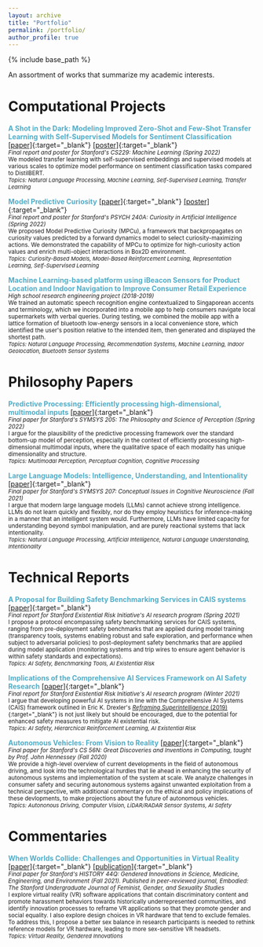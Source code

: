 ```yaml
---
layout: archive
title: "Portfolio"
permalink: /portfolio/
author_profile: true
---
```


{% include base_path %}

An assortment of works that summarize my academic interests. 

<!-- {% for post in site.portfolio %}
  {% include archive-single.html %}
{% endfor %} -->

Computational Projects
======
<span style="color:#52ADC8">**A Shot in the Dark: Modeling Improved Zero-Shot and Few-Shot Transfer Learning with Self-Supervised Models for Sentiment Classification**</span> [\[paper\]](/files/2022-spr-cs229-paper.pdf){:target="_blank"} [\[poster\]](/files/2022-spr-cs229-poster.pdf){:target="_blank"} <br>
   <sub> *Final report and poster for Stanford's CS229: Machine Learning (Spring 2022)*<br>
    We modeled transfer learning with self-supervised embeddings and supervised models at various scales to optimize model performance on sentiment classification tasks compared to DistilBERT.</sub> <br>
    <sub style="font-size:11px">*Topics: Natural Language Processing, Machine Learning, Self-Supervised Learning, Transfer Learning*</sub>
   
<span style="color:#52ADC8">**Model Predictive Curiosity**</span> [\[paper\]](/files/2022-spr-psych240a-paper.pdf){:target="_blank"} [\[poster\]](/files/2022-spr-psych240a-poster.pdf){:target="_blank"} <br>
  <sub>*Final report and poster for Stanford's PSYCH 240A: Curiosity in Artificial Intelligence (Spring 2022)*<br>
  We proposed Model Predictive Curiosity (MPCu), a framework that backpropagates on curiosity values predicted by a forward dynamics model to select curiosity-maximizing actions.
  We demonstrated the capability of MPCu to optimize for high-curiosity action values and enrich multi-object interactions in Box2D environment.</sub> <br>
  <sub style="font-size:11px">*Topics: Curiosity-Based Models, Model-Based Reinforcement Learning, Representation Learning, Self-Supervised Learning*</sub>

<span style="color:#52ADC8">**Machine Learning-based platform using iBeacon Sensors for Product Location and Indoor Navigation to Improve Consumer Retail Experience**</span><br>
  <sub>*High school research engineering project (2018-2019)*<br>
  We trained an automatic speech recognition engine contextualized to Singaporean accents and terminology, which we incorporated into a mobile app to help consumers navigate local supermarkets with verbal queries. During testing, we combined the mobile app with a lattice formation of bluetooth low-energy sensors in a local convenience store, which identified the user's position relative to the intended item, then generated and displayed the shortest path.</sub> <br>
  <sub style="font-size:11px">*Topics: Natural Language Processing, Recommendation Systems, Machine Learning, Indoor Geolocation, Bluetooth Sensor Systems*</sub>

Philosophy Papers
======
<span style="color:#52ADC8">**Predictive Processing: Efficiently processing high-dimensional, multimodal inputs**</span> [\[paper\]](/files/2022-spr-symsys205-paper.pdf){:target="_blank"} <br>
  <sub>*Final paper for Stanford's SYMSYS 205: The Philosophy and Science of Perception (Spring 2022)*<br>
  I argue for the plausibility of the predictive processing framework over the standard bottom-up 
  model of perception, especially in the context of efficiently processing high-dimensional 
  multimodal inputs, where the qualitative space of each modality has unique dimensionality and structure.</sub> <br>
  <sub style="font-size:11px">*Topics: Multimodal Perception, Perceptual Cognition, Cognitive Processing*</sub>

<span style="color:#52ADC8">**Large Language Models: Intelligence, Understanding, and Intentionality**</span> [\[paper\]](/files/2021-fall-symsys207-paper.pdf){:target="_blank"} <br>
  <sub>*Final paper for Stanford's SYMSYS 207: Conceptual Issues in Cognitive Neuroscience (Fall 2021)*<br>
  I argue that modern large language models (LLMs) cannot achieve strong intelligence. LLMs do not learn quickly and flexibly, 
  nor do they employ heuristics for inference-making in a manner that an intelligent system would. Furthermore, LLMs have 
  limited capacity for understanding beyond symbol manipulation, and are purely reactional systems that lack intentionality.</sub> <br>
  <sub style="font-size:11px">*Topics: Natural Language Processing, Artificial Intelligence, Natural Language Understanding, Intentionality*</sub>

Technical Reports
======
<span style="color:#52ADC8">**A Proposal for Building Safety Benchmarking Services in CAIS systems**</span> [\[paper\]](/files/2021-spr-seri-paper.pdf){:target="_blank"} <br>
  <sub>*Final report for Stanford Existential Risk Initiative's AI research program (Spring 2021)*<br>
  I propose a protocol encompassing safety benchmarking services for CAIS systems, ranging from pre-deployment safety
  benchmarks that are applied during model training (transparency tools, systems enabling robust and safe exploration, 
  and performance when subject to adversarial policies) to post-deployment safety benchmarks that are applied during
  model application (monitoring systems and trip wires to ensure agent behavior is within safety standards and expectations).</sub> <br>
  <sub style="font-size:11px">*Topics: AI Safety, Benchmarking Tools, AI Existential Risk*</sub>

<span style="color:#52ADC8">**Implications of the Comprehensive AI Services Framework on AI Safety Research**</span> [\[paper\]](/files/2021-win-seri-paper.pdf){:target="_blank"} <br>
  <sub>*Final report for Stanford Existential Risk Initiative's AI research program (Winter 2021)*<br>
  I argue that developing powerful AI systems in line with the Comprehensive AI Systems (CAIS) framework outlined in
  Eric K. Drexler's [*Reframing Superintelligence* (2019)](https://www.fhi.ox.ac.uk/wp-content/uploads/Reframing_Superintelligence_FHI-TR-2019-1.1-1.pdf){:target="_blank"} is not just likely but should be encouraged, due to the potential 
  for enhanced safety measures to mitigate AI existential risk.</sub> <br>
  <sub style="font-size:11px">*Topics: AI Safety, Hierarchical Reinforcement Learning, AI Existential Risk*</sub>

<span style="color:#52ADC8">**Autonomous Vehicles: From Vision to Reality**</span> [\[paper\]](/files/2020-fall-cs56n-paper.pdf){:target="_blank"} <br>
  <sub>*Final paper for Stanford's CS 56N: Great Discoveries and Inventions in Computing, taught by Prof. John Hennessey (Fall 2020)*<br>
  We provide a high-level overview of current developments in the field of autonomous driving, amd look into the technological hurdles that lie ahead in enhancing the security of autonomous systems and implementation of the system at scale. We analyze challenges in consumer safety and securing autonomous systems against unwanted exploitation from a technical perspective, with additional commentary on the ethical and policy implications of these devlopments, to make projections about the future of autonomous vehicles.</sub> <br>
  <sub style="font-size:11px">*Topics: Autononous Driving, Computer Vision, LiDAR/RADAR Sensor Systems, AI Safety*</sub>

Commentaries
======
<span style="color:#52ADC8">**When Worlds Collide: Challenges and Opportunities in Virtual Reality**</span> [\[paper\]](/files/2021-fall-history44q-paper.pdf){:target="_blank"} [\[publication\]](https://ojs.stanford.edu/ojs/index.php/sjfgss/article/view/2109){:target="_blank"} <br>
  <sub>*Final paper for Stanford's HISTORY 44Q: Gendered Innovations in Science, Medicine, Engineering, and Environment (Fall 2021). Published in peer-reviewed journal, Embodied: The Stanford Undergraduate Journal of Feminist, Gender, and Sexuality Studies*<br>
  I explore virtual reality (VR) software applications that contain discriminatory content and promote harassment behaviors towards historically underrepresented communities, and
  identify innovation processes to reframe VR applications so that they promote gender and social equality. I also explore design choices in VR hardware that tend to exclude females. 
  To address this, I propose a better sex balance in research participants is needed to rethink reference models for VR hardware, leading to more sex-sensitive VR headsets.</sub> <br>
  <sub style="font-size:11px">*Topics: Virtual Reality, Gendered Innovations*</sub>
